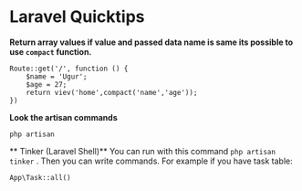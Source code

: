 # Laravel Quicktips

**Return array values if value and passed data name is same its possible to use `compact` function.**

```
Route::get('/', function () {
    $name = 'Ugur';
    $age = 27;
    return viev('home',compact('name','age'));
})
```


**Look the artisan commands**

`php artisan`
 
** Tinker (Laravel Shell)**
You can run with this command `php artisan tinker` . Then you can write commands.
For example if you have task table:
```
App\Task::all()
```
